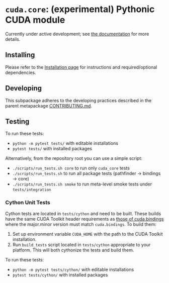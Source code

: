 # `cuda.core`: (experimental) Pythonic CUDA module

Currently under active development; see [the documentation](https://nvidia.github.io/cuda-python/cuda-core/latest/) for more details.

## Installing

Please refer to the [Installation page](https://nvidia.github.io/cuda-python/cuda-bindings/latest/install.html) for instructions and required/optional dependencies.

## Developing

This subpackage adheres to the developing practices described in the parent metapackage [CONTRIBUTING.md](https://github.com/NVIDIA/cuda-python/blob/main/CONTRIBUTING.md).

## Testing

To run these tests:
* `python -m pytest tests/` with editable installations
* `pytest tests/` with installed packages

Alternatively, from the repository root you can use a simple script:

* `./scripts/run_tests.sh core` to run only `cuda_core` tests
* `./scripts/run_tests.sh` to run all package tests (pathfinder → bindings → core)
* `./scripts/run_tests.sh smoke` to run meta-level smoke tests under `tests/integration`

### Cython Unit Tests

Cython tests are located in `tests/cython` and need to be built. These builds have the same CUDA Toolkit header requirements as [those of cuda.bindings](https://nvidia.github.io/cuda-python/cuda-bindings/latest/install.html#requirements) where the major.minor version must match `cuda.bindings`. To build them:

1. Set up environment variable `CUDA_HOME` with the path to the CUDA Toolkit installation.
2. Run `build_tests` script located in `tests/cython` appropriate to your platform. This will both cythonize the tests and build them.

To run these tests:
* `python -m pytest tests/cython/` with editable installations
* `pytest tests/cython/` with installed packages
